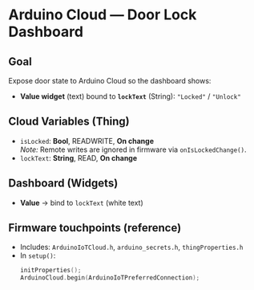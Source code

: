 # Arduino Cloud — Door Lock Dashboard

## Goal
Expose door state to Arduino Cloud so the dashboard shows:
- **Value widget** (text) bound to **`lockText`** (String): `"Locked"` / `"Unlock"`

## Cloud Variables (Thing)
- `isLocked`: **Bool**, READWRITE, **On change**  
  *Note:* Remote writes are ignored in firmware via `onIsLockedChange()`.
- `lockText`: **String**, READ, **On change**

## Dashboard (Widgets)
- **Value**  → bind to `lockText` (white text)

## Firmware touchpoints (reference)
- Includes: `ArduinoIoTCloud.h`, `arduino_secrets.h`, `thingProperties.h`
- In `setup()`:
  ```cpp
  initProperties();
  ArduinoCloud.begin(ArduinoIoTPreferredConnection);
